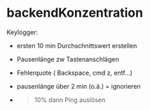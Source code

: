 # backendKonzentration

Keylogger:
- ersten 10 min Durchschnittswert erstellen


- Pausenlänge zw Tastenanschlägen
- Fehlerquote ( Backspace, cmd z, entf...)
- pausenlänge über 2 min (o.ä.) = ignorieren
- > 10% dann Ping auslösen 